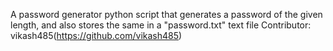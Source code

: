 A password generator python script that generates a password of the given length, and also stores the same in a "password.txt" text file
Contributor: vikash485(https://github.com/vikash485)